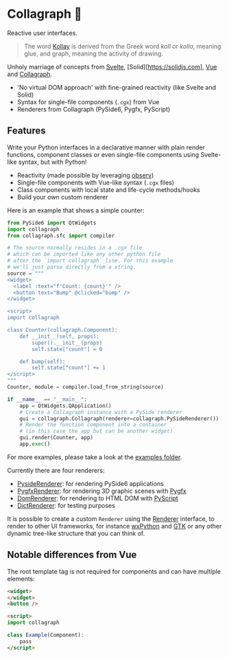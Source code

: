 # Collagraph 📓

Reactive user interfaces.

> The word [Kollay](https://en.wikipedia.org/wiki/Kollay) is derived from the Greek word _koll_ or _kolla_, meaning glue, and graph, meaning the activity of drawing.

Unholy marriage of concepts from [Svelte](https://svelte.dev), [Solid][https://solidjs.com], [Vue](https://vuejs.org) and [Collagraph](https://github.com/fork-tongue/collagraph).

* 'No virtual DOM approach' with fine-grained reactivity (like Svelte and Solid)
* Syntax for single-file components (`.cgx`) from Vue
* Renderers from Collagraph (PySide6, Pygfx, PyScript)


## Features

Write your Python interfaces in a declarative manner with plain render functions, component classes or even single-file components using Svelte-like syntax, but with Python!

* Reactivity (made possible by leveraging [observ](https://github.com/fork-tongue/observ))
* Single-file components with Vue-like syntax (`.cgx` files)
* Class components with local state and life-cycle methods/hooks
* Build your own custom renderer

Here is an example that shows a simple counter:

```python
from PySide6 import QtWidgets
import collagraph
from collagraph.sfc import compiler

# The source normally resides in a .cgx file
# which can be imported like any other python file
# after the `import collagraph` line. For this example
# we'll just parse directly from a string.
source = """
<widget>
  <label :text="f'Count: {count}'" />
  <button text="Bump" @clicked="bump" />
</widget>

<script>
import collagraph

class Counter(collagraph.Component):
    def __init__(self, props):
        super().__init__(props)
        self.state["count"] = 0

    def bump(self):
        self.state["count"] += 1
</script>
"""
Counter, module = compiler.load_from_string(source)

if __name__ == "__main__":
    app = QtWidgets.QApplication()
    # Create a Collagraph instance with a PySide renderer
    gui = collagraph.Collagraph(renderer=collagraph.PySideRenderer())
    # Render the function component into a container
    # (in this case the app but can be another widget)
    gui.render(Counter, app)
    app.exec()
```

For more examples, please take a look at the [examples folder](examples).

Currently there are four renderers:

* [PysideRenderer](collagraph/renderers/pyside_renderer.py): for rendering PySide6 applications
* [PygfxRenderer](collagraph/renderers/pygfx_renderer.py): for rendering 3D graphic scenes with [Pygfx](https://github.com/pygfx/pygfx)
* [DomRenderer](collagraph/renderers/dom_renderer.py): for rendering to HTML DOM with [PyScript](http://pyscript.net)
* [DictRenderer](collagraph/renderers/dict_renderer.py): for testing purposes

It is possible to create a custom `Renderer` using the [Renderer](collagraph/renderers/__init__.py) interface, to render to other UI frameworks, for instance [wxPython](https://wxpython.org) and [GTK](https://pygobject.readthedocs.io/en/latest/) or any other dynamic tree-like structure that you can think of.


## Notable differences from Vue

The root template tag is not required for components and can have multiple elements:

```html
<widget>
</widget>
<button />

<script>
import collagraph

class Example(Component):
    pass
</script>
```
